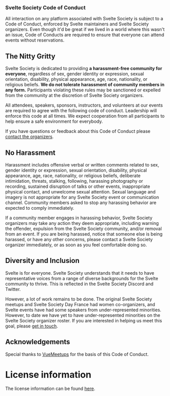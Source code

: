 ### Svelte Society Code of Conduct

All interaction on any platform associated with Svelte Society is subject to a Code of Conduct, enforced by Svelte maintainers and Svelte Society organizers. Even though it'd be great if we lived in a world where this wasn't an issue, Code of Conducts are required to ensure that everyone can attend events without reservations.

## The Nitty Gritty

Svelte Society is dedicated to providing **a harassment-free community for everyone**, regardless of sex, gender identity or expression, sexual orientation, disability, physical appearance, age, race, nationality, or religious beliefs. **We do not tolerate harassment of community members in any form.** Participants violating these rules may be sanctioned or expelled from the community at the discretion of Svelte Society organizers.

All attendees, speakers, sponsors, instructors, and volunteers at our events are required to agree with the following code of conduct. Leadership will enforce this code at all times. We expect cooperation from all participants to help ensure a safe environment for everybody.

If you have questions or feedback about this Code of Conduct please [contact the organizers](https://discord.gg/tnu54nB).

## No Harassment

Harassment includes offensive verbal or written comments related to sex, gender identity or expression, sexual orientation, disability, physical appearance, age, race, nationality, or religious beliefs, deliberate intimidation, threats, stalking, following, harassing photography or recording, sustained disruption of talks or other events, inappropriate physical contact, and unwelcome sexual attention. Sexual language and imagery is not appropriate for any Svelte Society event or communication channel. Community members asked to stop any harassing behavior are expected to comply immediately.

If a community member engages in harassing behavior, Svelte Society organizers may take any action they deem appropriate, including warning the offender, expulsion from the Svelte Society community, and/or removal from an event. If you are being harassed, notice that someone else is being harassed, or have any other concerns, please contact a Svelte Society organizer immediately, or as soon as you feel comfortable doing so.

## Diversity and Inclusion

Svelte is for everyone. Svelte Society understands that it needs to have representative voices from a range of diverse backgrounds for the Svelte community to thrive. This is reflected in the Svelte Society Discord and Twitter.

However, a lot of work remains to be done. The original Svelte Society meetups and Svelte Society Day France had women co-organizers, and Svelte events have had some speakers from under-represented minorities. However, to date we have yet to have under-represented minorities on the Svelte Society organizer roster. If you are interested in helping us meet this goal, please [get in touch](https://discord.gg/tnu54nB).

## Acknowledgements

Special thanks to [VueMeetups](https://events.vuejs.org/code-of-conduct/#english) for the basis of this Code of Conduct.

# License information

The license information can be found [here](https://sveltesociety.dev/licenses).
